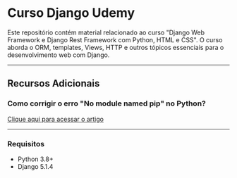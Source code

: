 # Curso Django Udemy

Este repositório contém material relacionado ao curso "Django Web Framework e Django Rest Framework com Python, HTML e CSS". O curso aborda o ORM, templates, Views, HTTP e outros tópicos essenciais para o desenvolvimento web com Django.

---

## Recursos Adicionais

### Como corrigir o erro "No module named pip" no Python?
[Clique aqui para acessar o artigo](https://codedamn.com/news/python/how-to-fix-no-module-named-pip)

---

### Requisitos
- Python 3.8+
- Django 5.1.4